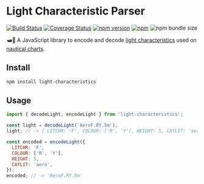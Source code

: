 # Light Characteristic Parser

[![Build Status](https://github.com/k-yle/light-characteristics/workflows/Build%20and%20Test/badge.svg)](https://github.com/k-yle/light-characteristics/actions)
[![Coverage Status](https://coveralls.io/repos/github/k-yle/light-characteristics/badge.svg?branch=main&t=LQmPNl)](https://coveralls.io/github/k-yle/light-characteristics?branch=main)
[![npm version](https://badge.fury.io/js/light-characteristics.svg)](https://badge.fury.io/js/light-characteristics)
[![npm](https://img.shields.io/npm/dt/light-characteristics.svg)](https://www.npmjs.com/package/light-characteristics)
![npm bundle size](https://img.shields.io/bundlephobia/minzip/light-characteristics)

🛥️🔦 A JavaScript library to encode and decode [light characteristics](https://en.wikipedia.org/wiki/Light_characteristic) used on [nautical charts](https://en.wikipedia.org/wiki/Nautical_chart).

## Install

```sh
npm install light-characteristics
```

## Usage

```js
import { decodeLight, encodeLight } from 'light-characteristics';

const light = decodeLight('AeroF.RY.5m');
light; // -> { LITCHR: 'F', COLOUR: ['R', 'Y'], HEIGHT: 5, CATLIT: 'aero' }

const encoded = encodeLight({
  LITCHR: 'F',
  COLOUR: ['R', 'Y'],
  HEIGHT: 5,
  CATLIT: 'aero',
});
encoded; // -> 'AeroF.RY.5m'
```
